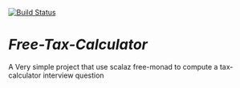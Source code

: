 [![Build Status](https://travis-ci.com/francescofrontera/Tax-Calculator.svg?branch=master)](https://travis-ci.com/francescofrontera/Tax-Calculator)

# _Free-Tax-Calculator_
A Very simple project that use scalaz free-monad to compute a tax-calculator interview question

